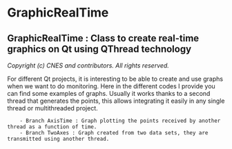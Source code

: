 <h1>GraphicRealTime</h1>
        
<h2>GraphicRealTime : Class to create real-time graphics on Qt using QThread technology</h2>

*Copyright (c) CNES and contributors. All rights reserved.*

<p>For different Qt projects, it is interesting to be able to create and use graphs when we want to do monitoring. 
 Here in the different codes I provide you can find some examples of graphs. 
 Usually it works thanks to a second thread that generates the points, this allows integrating it easily in any single thread or multithreaded project.</p>
        
        - Branch AxisTime : Graph plotting the points received by another thread as a function of time.
        - Branch TwoAxes : Graph created from two data sets, they are transmitted using another thread.
